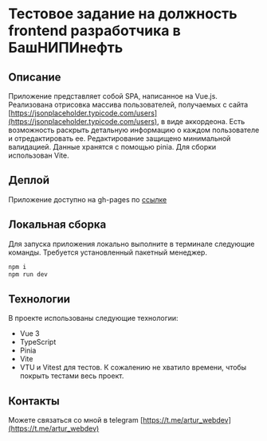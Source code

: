 # Тестовое задание на должность frontend разработчика в БашНИПИнефть

## Описание
Приложение представляет собой SPA, написанное на Vue.js.
Реализована отрисовка массива пользователей, получаемых с сайта [https://jsonplaceholder.typicode.com/users](https://jsonplaceholder.typicode.com/users), в виде аккордеона. Есть возможность раскрыть детальную информацию о каждом пользователе и отредактировать ее. Редактирование защищено минимальной валидацией. Данные хранятся с помощью pinia. Для сборки использован Vite.

## Деплой
Приложение доступно на gh-pages по [ссылке](https://adletmayerx.github.io/test-BashNIPI/)

## Локальная сборка

Для запуска приложения локально выполните в терминале следующие команды.
Требуется установленный пакетный менеджер.

```bash
npm i
npm run dev
```

## Технологии
В проекте использованы следующие технологии:
* Vue 3
* TypeScript
* Pinia
* Vite
* VTU и Vitest для тестов. К сожалению не хватило времени, чтобы покрыть тестами весь проект.

## Контакты
Можете связаться со мной в telegram [https://t.me/artur_webdev](https://t.me/artur_webdev)
